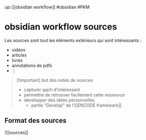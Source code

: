 up::[[obsidian workflow]]
#obsidian #PKM
# obsidian workflow sources
Les sources sont tout les éléments extérieurs qui sont intéressants :
 - vidéos
 - articles
 - livres
 - annotations de pdfs
 - $\vdots$

> [!important] but des notes de sources
>  - capturer qqch d'intéressant
>  - permettre de retrouver facilement cette ressource
>  - développer des idées personnelles
>      - partie "_Develop_" de l'[[ENCODE framework]]

## Format des sources
![[sources]]

